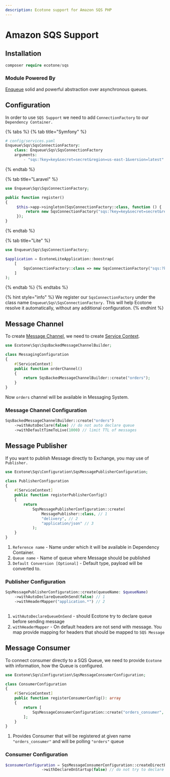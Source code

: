 ```yaml
---
description: Ecotone support for Amazon SQS PHP
---
```


# Amazon SQS Support

## Installation

```php
composer require ecotone/sqs
```

### Module Powered By

[Enqueue](https://github.com/php-enqueue/enqueue-dev) solid and powerful abstraction over asynchronous queues.

## Configuration

In order to use `SQS Support` we need to add `ConnectionFactory` to our `Dependency Container.`&#x20;

{% tabs %}
{% tab title="Symfony" %}
```php
# config/services.yaml
Enqueue\Sqs\SqsConnectionFactory:
    class: Enqueue\Sqs\SqsConnectionFactory
    arguments:
        - "sqs:?key=key&secret=secret&region=us-east-1&version=latest"
```
{% endtab %}

{% tab title="Laravel" %}
```php
use Enqueue\Sqs\SqsConnectionFactory;

public function register()
{
     $this->app->singleton(SqsConnectionFactory::class, function () {
         return new SqsConnectionFactory("sqs:?key=key&secret=secret&region=us-east-1&version=latest");
     });
}
```
{% endtab %}

{% tab title="Lite" %}
```php
use Enqueue\Sqs\SqsConnectionFactory;

$application = EcotoneLiteApplication::boostrap(
    [
        SqsConnectionFactory::class => new SqsConnectionFactory("sqs:?key=key&secret=secret&region=us-east-1&version=latest")
    ]
);
```
{% endtab %}
{% endtabs %}

{% hint style="info" %}
We register our `SqsConnectionFactory` under the class name `Enqueue\Sqs\SqsConnectionFactory.` This will help Ecotone resolve it automatically, without any additional configuration.
{% endhint %}

## Message Channel

To create [Message Channel](../modelling/asynchronous-handling/), we need to create [Service Context](../messaging/service-application-configuration.md).&#x20;

```php
use Ecotone\Sqs\SqsBackedMessageChannelBuilder;

class MessagingConfiguration
{
    #[ServiceContext] 
    public function orderChannel()
    {
        return SqsBackedMessageChannelBuilder::create("orders");
    }
}
```

Now `orders` channel will be available in Messaging System.&#x20;

### Message Channel Configuration

```php
SqsBackedMessageChannelBuilder::create("orders")
    ->withAutoDeclare(false) // do not auto declare queue
    ->withDefaultTimeToLive(1000) // limit TTL of messages
```

## Message Publisher

If you want to publish Message directly to Exchange, you may use of `Publisher.`

```php
use Ecotone\Sqs\Configuration\SqsMessagePublisherConfiguration;

class PublisherConfiguration
{
    #[ServiceContext] 
    public function registerPublisherConfig()
    {
        return 
            SqsMessagePublisherConfiguration::create(
                MessagePublisher::class, // 1
                "delivery", // 2
                "application/json" // 3
            );
    }
}
```

1. `Reference name` -  Name under which it will be available in Dependency Container.
2. `Queue name` - Name of queue where Message should be published
3. `Default Conversion [Optional]` - Default type, payload will be converted to.

### Publisher Configuration

```php
SqsMessagePublisherConfiguration::create(queueName: $queueName)
    ->withAutoDeclareQueueOnSend(false) // 1
    ->withHeaderMapper("application.*") // 2
    
```

1. `withAutoDeclareQueueOnSend` - should Ecotone try to declare queue before sending message
2. `withHeaderMapper` - On default headers are not send with message. You map provide mapping for headers that should be mapped to `SQS Message`

## Message Consumer

To connect consumer directly to a SQS Queue, we need to provide `Ecotone` with information, how the Queue is configured.&#x20;

```php
use Ecotone\Sqs\Configuration\SqsMessageConsumerConfiguration;

class ConsumerConfiguration
{
    #[ServiceContext] 
    public function registerConsumerConfig(): array
    {
        return [
            SqsMessageConsumerConfiguration::create("orders_consumer", "orders")
        ];
    }
}
```

1. Provides Consumer that will be registered at given name `"orders_consumer"` and will be polling `"orders"` queue

### Consumer Configuration

```php
$consumerConfiguration = SqsMessageConsumerConfiguration::createDirectExchange()
                ->withDeclareOnStartup(false) // do not try to declare queue before consuming first message;
```
